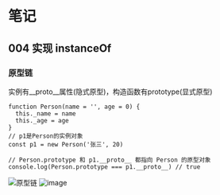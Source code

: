 # 笔记

## 004 实现 instanceOf

### 原型链

实例有__proto__属性(隐式原型)，构造函数有prototype(显式原型)
``` JS
function Person(name = '', age = 0) {
  this._name = name
  this._age = age
}
// p1是Person的实例对象
const p1 = new Person('张三', 20)

// Person.prototype 和 p1.__proto__ 都指向 Person 的原型对象
console.log(Person.prototype === p1.__proto__) // true
```

![原型链](https://user-images.githubusercontent.com/23610322/162155112-060fcd76-7352-48e3-9cf8-e0750a4997c8.png)
![image](https://user-images.githubusercontent.com/23610322/162158913-5958e402-72be-40ac-a439-8900ff85b0b1.png)

